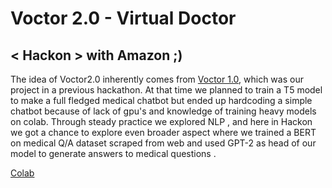 # Voctor 2.0 - Virtual Doctor
## < Hackon > with Amazon ;)

The idea of Voctor2.0 inherently comes from [Voctor 1.0](https://github.com/shivanshuman021/Voctor/tree/main/models/module3), which was our project in a previous hackathon. At that time we planned to train a T5 model to make a full fledged medical chatbot but ended up hardcoding a simple chatbot because of lack of gpu's and knowledge of training heavy models on colab. Through steady practice we explored NLP , and here in Hackon we got a chance to explore even broader aspect where we trained a BERT on medical Q/A dataset scraped from web and used GPT-2 as head of our model to generate answers to medical questions .

<a href="https://colab.research.google.com/drive/1EDLeotVVunWFMXVHE9dcsF0Vkg6gCKVv?usp=sharing" target="_top">Colab</a>



